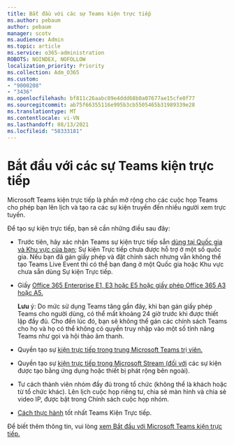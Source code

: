 ```yaml
---
title: Bắt đầu với các sự Teams kiện trực tiếp
ms.author: pebaum
author: pebaum
manager: scotv
ms.audience: Admin
ms.topic: article
ms.service: o365-administration
ROBOTS: NOINDEX, NOFOLLOW
localization_priority: Priority
ms.collection: Adm_O365
ms.custom:
- "9000208"
- "3436"
ms.openlocfilehash: bf811c26aabc89e4ddd68b0a07677ae15cfe0f77
ms.sourcegitcommit: ab75f66355116e995b3cb5505465b31989339e28
ms.translationtype: MT
ms.contentlocale: vi-VN
ms.lasthandoff: 08/13/2021
ms.locfileid: "58333181"
---
```

# <a name="getting-started-with-teams-live-events"></a>Bắt đầu với các sự Teams kiện trực tiếp

Microsoft Teams kiện trực tiếp là phần mở rộng cho các cuộc họp Teams cho phép bạn lên lịch và tạo ra các sự kiện truyền đến nhiều người xem trực tuyến.

Để tạo sự kiện trực tiếp, bạn sẽ cần những điều sau đây:

- Trước tiên, hãy xác nhận Teams sự kiện trực tiếp sẵn [dùng tại Quốc gia và Khu vực của bạn](https://docs.microsoft.com/microsoftteams/teams-live-events/plan-for-teams-live-events#regional-availability); Sự kiện Trực tiếp chưa được hỗ trợ ở một số quốc gia.  Nếu bạn đã gán giấy phép và đặt chính sách nhưng vẫn không thể tạo Teams Live Event thì có thể bạn đang ở một Quốc gia hoặc Khu vực chưa sẵn dùng Sự kiện Trực tiếp.

- Giấy [Office 365 Enterprise E1, E3 hoặc E5 hoặc giấy phép Office 365 A3 hoặc A5.](https://docs.microsoft.com/microsoftteams/teams-live-events/set-up-for-teams-live-events#step-2-get-and-assign-licenses) 

    **Lưu** ý: Do mức sử dụng Teams tăng gần đây, khi bạn gán giấy phép Teams cho người dùng, có thể mất khoảng 24 giờ trước khi được thiết lập đầy đủ. Cho đến lúc đó, bạn sẽ không thể gán các chính sách Teams cho họ và họ có thể không có quyền truy nhập vào một số tính năng Teams như gọi và hội thảo âm thanh.

- Quyền tạo sự [kiện trực tiếp trong trung Microsoft Teams trị viên.](https://docs.microsoft.com/microsoftteams/teams-live-events/set-up-for-teams-live-events#create-or-edit-a-live-events-policy)

- Quyền tạo sự [kiện trực tiếp trong Microsoft Stream (đối với](https://docs.microsoft.com/microsoftteams/teams-live-events/what-are-teams-live-events) các sự kiện được tạo bằng ứng dụng hoặc thiết bị phát rộng bên ngoài).

- Tư cách thành viên nhóm đầy đủ trong tổ chức (không thể là khách hoặc từ tổ chức khác).
Lên lịch cuộc họp riêng tư, chia sẻ màn hình và chia sẻ video IP, được bật trong Chính sách cuộc họp nhóm.

- [Cách thực hành](https://support.office.com/article/Best-practices-for-producing-a-Teams-live-event-e500370e-4dd1-4187-8b48-af10ef02cf42) tốt nhất Teams Kiện Trực tiếp.

Để biết thêm thông tin, vui lòng [xem Bắt đầu với Microsoft Teams kiện trực tiếp.](https://support.office.com/article/get-started-with-microsoft-teams-live-events-d077fec2-a058-483e-9ab5-1494afda578a)